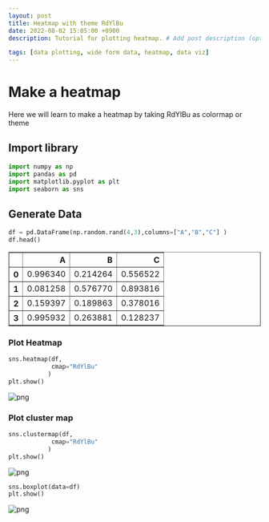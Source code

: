 ```yaml
---
layout: post
title: Heatmap with theme RdYlBu
date: 2022-08-02 15:05:00 +0900
description: Tutorial for plotting heatmap. # Add post description (optional)

tags: [data plotting, wide form data, heatmap, data viz]
---
```


# Make a heatmap
Here we will learn to make a heatmap by taking RdYlBu as colormap or theme

## Import library


```python
import numpy as np
import pandas as pd
import matplotlib.pyplot as plt
import seaborn as sns 
```

## Generate Data


```python
df = pd.DataFrame(np.random.rand(4,3),columns=["A","B","C"] )
df.head()
```




<div>
<style scoped>
    .dataframe tbody tr th:only-of-type {
        vertical-align: middle;
    }

    .dataframe tbody tr th {
        vertical-align: top;
    }

    .dataframe thead th {
        text-align: right;
    }
</style>
<table border="1" class="dataframe">
  <thead>
    <tr style="text-align: right;">
      <th></th>
      <th>A</th>
      <th>B</th>
      <th>C</th>
    </tr>
  </thead>
  <tbody>
    <tr>
      <th>0</th>
      <td>0.996340</td>
      <td>0.214264</td>
      <td>0.556522</td>
    </tr>
    <tr>
      <th>1</th>
      <td>0.081258</td>
      <td>0.576770</td>
      <td>0.893816</td>
    </tr>
    <tr>
      <th>2</th>
      <td>0.159397</td>
      <td>0.189863</td>
      <td>0.378016</td>
    </tr>
    <tr>
      <th>3</th>
      <td>0.995932</td>
      <td>0.263881</td>
      <td>0.128237</td>
    </tr>
  </tbody>
</table>
</div>



### Plot Heatmap


```python
sns.heatmap(df,
            cmap="RdYlBu"
           )
plt.show()
```


    
![png]({{site.baseurl}}/assets/img/output_7_0.png)
    


### Plot cluster map


```python
sns.clustermap(df,
            cmap="RdYlBu"
           )
plt.show()
```


    
![png]({{site.baseurl}}/assets/img/output_9_0.png)
    



```python
sns.boxplot(data=df)
plt.show()
```


    
![png]({{site.baseurl}}/assets/img/output_10_0.png)
    



```python

```
